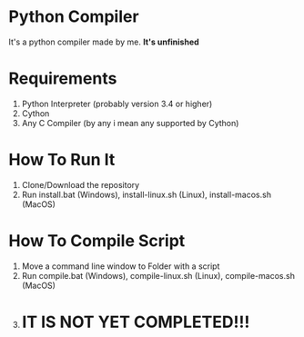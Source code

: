 # Python Compiler
It's a python compiler made by me. **It's unfinished**
# Requirements
1. Python Interpreter (probably version 3.4 or higher)
2. Cython
3. Any C Compiler (by any i mean any supported by Cython)
# How To Run It
1. Clone/Download the repository
2. Run install.bat (Windows), install-linux.sh (Linux), install-macos.sh (MacOS)
# How To Compile Script
1. Move a command line window to Folder with a script
2. Run compile.bat (Windows), compile-linux.sh (Linux), compile-macos.sh (MacOS)
3. # IT IS NOT YET COMPLETED!!!
